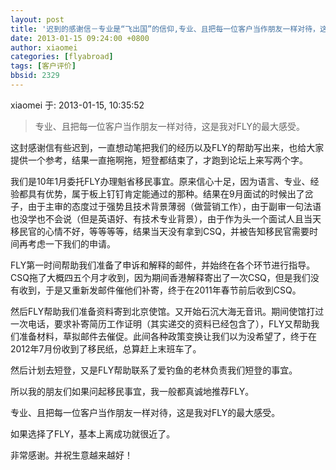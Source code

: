 ```yaml
---
layout: post
title: '迟到的感谢信－专业是“飞出国”的信仰,专业、且把每一位客户当作朋友一样对待，这是我对FLY的最大感受。'
date: 2013-01-15 09:24:00 +0800
author: xiaomei
categories: [flyabroad]
tags: [客户评价]
bbsid: 2329
---
```


xiaomei 于: 2013-01-15, 10:35:52

> 专业、且把每一位客户当作朋友一样对待，这是我对FLY的最大感受。

这封感谢信有些迟到，一直想动笔把我们的经历以及FLY的帮助写出来，也给大家提供一个参考，结果一直拖啊拖，短登都结束了，才跑到论坛上来写两个字。

我们是10年1月委托FLY办理魁省移民事宜。原来信心十足，因为语言、专业、经验都具有优势，属于板上钉钉肯定能通过的那种。结果在9月面试的时候出了岔子，由于主审的态度过于强势且技术背景薄弱（做营销工作），由于副审一句法语也没学也不会说（但是英语好、有技术专业背景），由于作为头一个面试人且当天移民官的心情不好，等等等等，结果当天没有拿到CSQ，并被告知移民官需要时间再考虑一下我们的申请。

FLY第一时间帮助我们准备了申诉和解释的邮件，并始终在各个环节进行指导。CSQ拖了大概四五个月才收到，因为期间香港解释寄出了一次CSQ，但是我们没有收到，于是又重新发邮件催他们补寄，终于在2011年春节前后收到CSQ。

然后FLY帮助我们准备资料寄到北京使馆。又开始石沉大海无音讯。期间使馆打过一次电话，要求补寄简历工作证明（其实递交的资料已经包含了），FLY又帮助我们准备材料，草拟邮件去催促。此间各种政策变换让我们以为没希望了，终于在2012年7月份收到了移民纸，总算赶上末班车了。

然后计划去短登，又是FLY帮助联系了爱钓鱼的老林负责我们短登的事宜。

所以我的朋友们如果问起移民事宜，我一般都真诚地推荐FLY。

专业、且把每一位客户当作朋友一样对待，这是我对FLY的最大感受。

如果选择了FLY，基本上离成功就很近了。

非常感谢。并祝生意越来越好！
